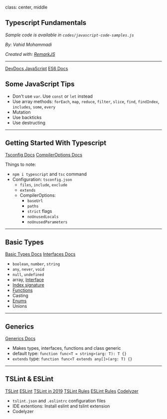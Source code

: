 class: center, middle

## Typescript Fundamentals

_Sample code is available in `codes/javascript-code-samples.js`_

_By: Vahid Mohammadi_

<div class="fz-14">
    <i>Created with: <a href="https://github.com/gnab/remark">RemarkJS</a></i>
</div>

---

<div class="doc-link">
    <a href="https://devdocs.io/javascript/">DevDocs JavaScript</a>
    <a href="https://devhints.io/es6">ES6 Docs</a>
</div>

## Some JavaScript Tips

- Don't use `var`. Use `const` or `let` instead
- Use array methods: `forEach`, `map`, `reduce`, `filter`, `slice`, `find`, `findIndex`, `includes`, `some`, `every`
- Mutation
- Use backticks
- Use destructing

---

## Getting Started With Typescript

<div class="doc-link">
    <a href="http://www.typescriptlang.org/docs/handbook/tsconfig-json.html">Tsconfig Docs</a>
    <a href="http://www.typescriptlang.org/docs/handbook/compiler-options.html">CompilerOptions Docs</a>
</div>

Things to note:

- `npm i typescript` and `tsc` command
- Configuration: `tsconfig.json`
  - `files`, `include`, `exclude`
  - `extends`
  - CompilerOptions:
    - `baseUrl`
    - `paths`
    - `strict` flags
    - `noUnusedLocals`
    - `noUnusedParameters`

---

## Basic Types

<div class="doc-link">
    <a href="http://www.typescriptlang.org/docs/handbook/basic-types.html">Basic Types Docs</a>
    <a href="http://www.typescriptlang.org/docs/handbook/interfaces.html">Interfaces Docs</a>
</div>

- `boolean`, `number`, `string`
- `any`, `never`, `void`
- `null`, `undefined`
- array, [Interface](http://www.typescriptlang.org/docs/handbook/interfaces.html)
- [Index signature](http://www.typescriptlang.org/docs/handbook/interfaces.html#indexable-types)
- [Functions](http://www.typescriptlang.org/docs/handbook/interfaces.html#function-types)
- Casting
- [Enums](http://www.typescriptlang.org/docs/handbook/enums.html)
- Unions

---

## Generics

<div class="doc-link">
    <a href="http://www.typescriptlang.org/docs/handbook/generics.html">Generics Docs</a>
</div>

- Makes types, interfaces, functions and class generic
- default type: `function func<T = string>(arg: T): T {}`
- `extends` type: `function func<T extends any[]>(arg: T) {}`

---

## TSLint & ESLint

<div class="doc-link">
    <a href="https://palantir.github.io/tslint/">TSLint</a>
    <a href="https://eslint.org">ESLint</a>
    <a href="https://medium.com/palantir/tslint-in-2019-1a144c2317a9">TSLint in 2019</a>
    <a href="https://palantir.github.io/tslint/rules/">TSLint Rules</a>
    <a href="https://eslint.org/docs/rules/">ESLint Rules</a>
    <a href="http://codelyzer.com/">Codelyzer</a>
</div>

- `tslint.json` and `.eslintrc` configuration files
- IDE extentions: Install eslint and tslint extension
- Codelyzer
